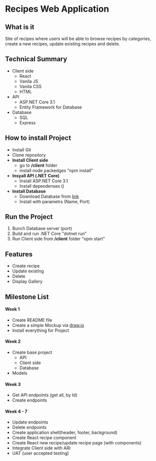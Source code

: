 # Recipes Web Application
## What is it
Site of recipes where users will be able to browse recipes by categories, create a new recipes, update existing recipes and delete.
## Technical Summary
* Client side
  * React
  * Vanila JS
  * Vanila CSS
  * HTML
* API
  * ASP.NET Core 3.1
  * Entity Framework for Database
* Database
  * SQL
  * Express
## How to install Project
* Install Git
* Clone repository
* **Install Client side**
  * go to **/client** folder
  * install node packedges "npm install"
* **Insyall API (.NET Core)**
  * Install ASP.NET Core 3.1
  * Install dependenses ()
* **Install Database**
  * Download Database from [link](https://www.google.com)
  * Install with parametrs (Name, Port)
## Run the Project
1. Bunch Database server (port)
2. Build and run .NET Core "dotnet run" 
3. Run Client side from **/client** folder "npm start"
## Features
* Create recipe
* Update existing 
* Delete
* Display Gallery
## Milestone List
#### Week 1
  * Create README file
  * Create a simple Mockup via [draw.io](https://www.draw.io)
  * Install everything for Project
#### Week 2  
  * Create base project
    * API
    * Client side
    * Database
  * Models
#### Week 3
  * Get API endpoints (get all, by Id)
  * Create endpoints
#### Week 4 - 7
  * Update endpoints
  * Delete endpoints
  * Create application shell(header, footer, background)
  * Create React recipe component
  * Create React new recipe/update recipe page (with components)
  * Integrate Client side with ARI
  * UAT (user accepted testing)
  
  




